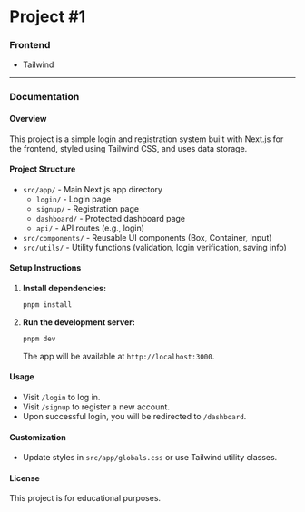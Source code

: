 # Project #1

### Frontend
<ul>
    <li>Tailwind</li>
</ul>

---

### Documentation

#### Overview
This project is a simple login and registration system built with Next.js for the frontend, styled using Tailwind CSS, and uses data storage.

#### Project Structure
- `src/app/` - Main Next.js app directory
  - `login/` - Login page
  - `signup/` - Registration page
  - `dashboard/` - Protected dashboard page
  - `api/` - API routes (e.g., login)
- `src/components/` - Reusable UI components (Box, Container, Input)
- `src/utils/` - Utility functions (validation, login verification, saving info)

#### Setup Instructions
1. **Install dependencies:**
    ```bash
    pnpm install
    ```
2. **Run the development server:**
    ```bash
    pnpm dev
    ```
    The app will be available at `http://localhost:3000`.

#### Usage
- Visit `/login` to log in.
- Visit `/signup` to register a new account.
- Upon successful login, you will be redirected to `/dashboard`.

#### Customization
- Update styles in `src/app/globals.css` or use Tailwind utility classes.

#### License
This project is for educational purposes.
